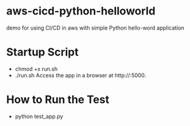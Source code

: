 # aws-cicd-python-helloworld
demo for using CI/CD in aws with simple Python hello-word application

# Startup Script 
- chmod +x run.sh
- ./run.sh
Access the app in a browser at http://<your-ec2-ip>:5000.

# How to Run the Test
- python test_app.py
